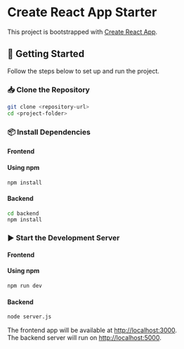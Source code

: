 # Create React App Starter

This project is bootstrapped with [Create React App](https://github.com/facebook/create-react-app).

## 🚀 Getting Started

Follow the steps below to set up and run the project.

### 📥 Clone the Repository  
```sh
git clone <repository-url>
cd <project-folder>
```

### 📦 Install Dependencies  

#### Frontend

#### Using npm  
```sh
npm install

```

#### Backend
```sh
cd backend
npm install
```

### ▶️ Start the Development Server  

#### Frontend

#### Using npm  
```sh
npm run dev
```

#### Backend
```sh
node server.js
```

The frontend app will be available at [http://localhost:3000](http://localhost:3000).  
The backend server will run on [http://localhost:5000](http://localhost:5000).
